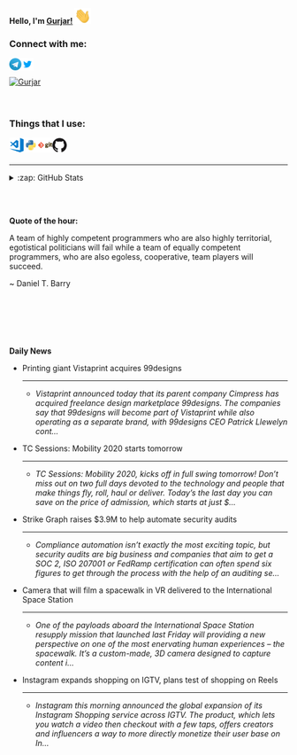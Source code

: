 #### Hello, I'm [Gurjar!](https://GurjarKing.github.io) <img src="https://raw.githubusercontent.com/ABSphreak/ABSphreak/master/gifs/Hi.gif" width="30px"></h2>


### Connect with me:

[<img align="left" alt="Gurjar | Telegram" width="22px" src="https://raw.githubusercontent.com/github/explore/80688e429a7d4ef2fca1e82350fe8e3517d3494d/topics/telegram/telegram.png" />][Telegram]
[<img align="left" alt="Gurjar | Twitter" width="22px" src="https://raw.githubusercontent.com/github/explore/80688e429a7d4ef2fca1e82350fe8e3517d3494d/topics/twitter/twitter.png" />][Twitter]
<br >
<br >
<a href="https://github.com/GurjarKing"><img src="https://komarev.com/ghpvc/?username=GurjarKing" alt="Gurjar" /></a> <br />
<br />
<br />
<!-- <br >

![](https://visitor-badge.glitch.me/badge?page_id=GurjarKing)

<br /> -->

### Things that I use:

[<img align="left" alt="Visual Studio Code" width="26px" src="https://raw.githubusercontent.com/github/explore/80688e429a7d4ef2fca1e82350fe8e3517d3494d/topics/visual-studio-code/visual-studio-code.png" />][VSCode]
[<img align="left" alt="Python" width="26px" src="https://raw.githubusercontent.com/github/explore/80688e429a7d4ef2fca1e82350fe8e3517d3494d/topics/python/python.png" />][Python]
[<img align="left" alt="Git" width="26px" src="https://raw.githubusercontent.com/github/explore/80688e429a7d4ef2fca1e82350fe8e3517d3494d/topics/git/git.png" />][Git]
[<img align="left" alt="GitHub" width="26px" src="https://raw.githubusercontent.com/github/explore/78df643247d429f6cc873026c0622819ad797942/topics/github/github.png" />][Github]

<br />
<br />

---
<details>
  <summary>:zap: GitHub Stats</summary>

<img align="left" alt="Gurjar's Github Stats" src="https://github-readme-stats.vercel.app/api?username=GurjarKing&show_icons=true&hide_border=true&count_private=true&include_all_commit=true&theme=algolia" />

</details>

<!-- ### 🔔 My latest tweet
<a href="https://twitter.com/Gurjar_King43" target="_blank">
	<img src="https://github.com/GurjarKing/GurjarKing/raw/master/tweet.png" width="70%" align="center" alt="Click to view on Twitter" title="My latest tweet, as an image"/>
</a> -->
<br>

<pre>

</pre>

**Quote of the hour:**

A team of highly competent programmers who are also highly territorial, egotistical politicians will fail while a team of equally competent programmers, who are also egoless, cooperative, team players will succeed.

~ Daniel T. Barry
<pre>

</pre>
<br>
<pre>


</pre>
<strong>Daily News</strong>
  
  - Printing giant Vistaprint acquires 99designs
     <hr/>
     
      - *Vistaprint announced today that its parent company Cimpress has acquired freelance design marketplace 99designs. The companies say that 99designs will become part of Vistaprint while also operating as a separate brand, with 99designs CEO Patrick Llewelyn cont…*
     
  - TC Sessions: Mobility 2020 starts tomorrow
      <hr/>
      
      - *TC Sessions: Mobility 2020, kicks off in full swing tomorrow! Don’t miss out on two full days devoted to the technology and people that make things fly, roll, haul or deliver. Today’s the last day you can save on the price of admission, which starts at just $…*
      
  - Strike Graph raises $3.9M to help automate security audits
      <hr/>
      
      - *Compliance automation isn’t exactly the most exciting topic, but security audits are big business and companies that aim to get a SOC 2, ISO 207001 or FedRamp certification can often spend six figures to get through the process with the help of an auditing se…*
      
  - Camera that will film a spacewalk in VR delivered to the International Space Station
      <hr/>
      
      - *One of the payloads aboard the International Space Station resupply mission that launched last Friday will providing a new perspective on one of the most enervating human experiences – the spacewalk. It’s a custom-made, 3D camera designed to capture content i…*
       
  - Instagram expands shopping on IGTV, plans test of shopping on Reels
      <hr/>
       
       - *Instagram this morning announced the global expansion of its Instagram Shopping service across IGTV. The product, which lets you watch a video then checkout with a few taps, offers creators and influencers a way to more directly monetize their user base on In…*
      

<br />

[VSCode]: https://code.visualstudio.com/
[Python]: https://www.python.org/
[Git]: https://git-scm.com/
[Github]: https://github.com/
[Telegram]: https://t.me/Gurjar_King/
[Twitter]: https://twitter.com/Gurjar_King43/
